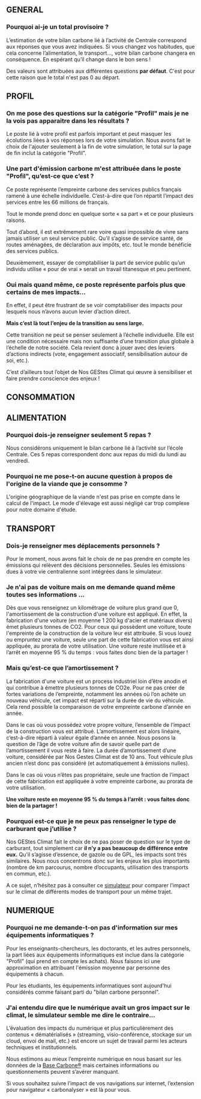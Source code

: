 ## GENERAL

### Pourquoi ai-je un total provisoire ? 

L’estimation de votre bilan carbone lié à l’activité de Centrale correspond aux réponses que vous avez indiquées. Si vous changez vos habitudes, que cela concerne l’alimentation, le transport..., votre bilan carbone changera en conséquence. En espérant qu’il change dans le bon sens !

Des valeurs sont attribuées aux différentes questions **par défaut**. C'est pour cette raison que le total n'est pas 0 au départ.

##  PROFIL

### On me pose des questions sur la catégorie "Profil" mais je ne la vois pas apparaitre dans les résultats ?

Le poste lié à votre profil est parfois important et peut masquer les écolutions liées à vos réponses lors de votre simulation. Nous avons fait le choix de l'ajouter seulement à la fin de votre simulation, le total sur la page de fin inclut la catégorie "Profil".

### Une part d'émission carbone m'est attribuée dans le poste "Profil", qu’est-ce que c’est ?

Ce poste représente l’empreinte carbone des services publics français ramené à une échelle individuelle. C’est-à-dire que l’on répartit l’impact des services entre les 66 millions de français.

Tout le monde prend donc en quelque sorte « sa part » et ce pour plusieurs raisons.

Tout d’abord, il est extrêmement rare voire quasi impossible de vivre sans jamais utiliser un seul service public. Qu’il s’agisse de service santé, de routes aménagées, de déclaration aux impôts, etc. tout le monde bénéficie des services publics.

Deuxièmement, essayer de comptabiliser la part de service public qu’un individu utilise « pour de vrai » serait un travail titanesque et peu pertinent.

### Oui mais quand même, ce poste représente parfois plus que certains de mes impacts…

En effet, il peut être frustrant de se voir comptabiliser des impacts pour lesquels nous n’avons aucun levier d’action direct.

**Mais c’est là tout l’enjeu de la transition au sens large.**

Cette transition ne peut se penser seulement à l’échelle individuelle. Elle est une condition nécessaire mais non suffisante d’une transition plus globale à l’échelle de notre société. Cela revient donc à jouer avec des leviers d’actions indirects (vote, engagement associatif, sensibilisation autour de soi, etc.).

C’est d’ailleurs tout l’objet de Nos GEStes Climat qui œuvre à sensibiliser et faire prendre conscience des enjeux !

## CONSOMMATION

## ALIMENTATION

### Pourquoi dois-je renseigner seulement 5 repas ?

Nous considérons uniquement le bilan carbone lié à l’activité sur l’école Centrale. Ces 5 repas correspondent donc aux repas du midi du lundi au vendredi.

### Pourquoi ne me pose-t-on aucune question à propos de l'origine de la viande que je consomme ?

L'origine géographique de la viande n'est pas prise en compte dans le calcul de l'impact.
Le mode d'élevage est aussi négligé car trop complexe pour notre domaine d'étude.

## TRANSPORT

### Dois-je renseigner mes déplacements personnels ? 

Pour le moment, nous avons fait le choix de ne pas prendre en compte les émissions qui relèvent des décisions personnelles. Seules les émissions dues à votre vie centralienne sont intégrées dans le simulateur.

### Je n'ai pas de voiture mais on me demande quand même toutes ses informations …

Dès que vous renseignez un kilométrage de voiture plus grand que 0, l'amortissement de la construction d'une voiture est appliqué. En effet, la fabrication d'une voiture (en moyenne 1 200 kg d'acier et matériaux divers) émet plusieurs tonnes de CO2.
Pour ceux qui possèdent une voiture, toute l'empreinte de la construction de la voiture leur est attribuée. Si vous louez ou empruntez une voiture, seule une part de cette fabrication vous est ainsi appliquée, au prorata de votre utilisation.
Une voiture reste inutilisée et à l’arrêt en moyenne 95 % du temps : vous faites donc bien de la partager !

### Mais qu’est-ce que l’amortissement ?

La fabrication d'une voiture est un process industriel loin d’être anodin et qui contribue à émettre plusieurs tonnes de CO2e. Pour ne pas créer de fortes variations de l’empreinte, notamment les années où l’on achète un nouveau véhicule, cet impact est réparti sur la durée de vie du véhicule. Cela rend possible la comparaison de votre empreinte carbone d’année en année. 

Dans le cas où vous possédez votre propre voiture, l’ensemble de l’impact de la construction vous est attribué. L’amortissement est alors linéaire, c’est-à-dire réparti à valeur égale d’année en année. Nous posons la question de l’âge de votre voiture afin de savoir quelle part de l’amortissement il vous reste à faire. La durée d’amortissement d’une voiture, considérée par Nos Gestes Climat est de 10 ans. Tout véhicule plus ancien n’est donc pas considéré (et automatiquement à émissions nulles).

Dans le cas où vous n’êtes pas propriétaire, seule une fraction de l’impact de cette fabrication est appliquée à votre empreinte carbone, au prorata de votre utilisation.

**Une voiture reste en moyenne 95 % du temps à l’arrêt : vous faites donc bien de la partager !**

### Pourquoi est-ce que je ne peux pas renseigner le type de carburant que j’utilise ?

Nos GEStes Climat fait le choix de ne pas poser de question sur le type de carburant, tout simplement car **il n’y a pas beaucoup de différence entre eux.** Qu’il s’agisse d’essence, de gazole ou de GPL, les impacts sont très similaires. Nous nous concentrons donc sur les enjeux les plus importants (nombre de km parcourus, nombre d’occupants, utilisation des transports en commun, etc.).

A ce sujet, n’hésitez pas à consulter ce [simulateur](https://ecolab.ademe.fr/transport) pour comparer l’impact sur le climat de différents modes de transport pour un même trajet.

## NUMERIQUE
### Pourquoi ne me demande-t-on pas d'information sur mes équipements informatiques ?

Pour les enseignants-chercheurs, les doctorants, et les autres personnels, la part liées aux équipements informatiques est inclue dans la catégorie "Profil" (qui prend en compte les achats). Nous faisons ici une approximation en attribuant l'émission moyenne par personne des équipements à chacun.

Pour les étudiants, les équipements informatiques sont aujourd'hui considérés comme faisant parti du "bilan carbone personnel".

### J'ai entendu dire que le numérique avait un gros impact sur le climat, le simulateur semble me dire le contraire…

L’évaluation des impacts du numérique et plus particulièrement des contenus « dématérialisés » (streaming, visio-conférence, stockage sur un cloud, envoi de mail, etc.) est encore un sujet de travail parmi les acteurs techniques et institutionnels.

Nous estimons au mieux l’empreinte numérique en nous basant sur les données de la [Base Carbone®](https://www.bilans-ges.ademe.fr/) mais certaines informations ou questionnements peuvent s’avérer manquant.

Si vous souhaitez suivre l’impact de vos navigations sur internet, l’extension pour navigateur « carbonalyser » est là pour vous.
